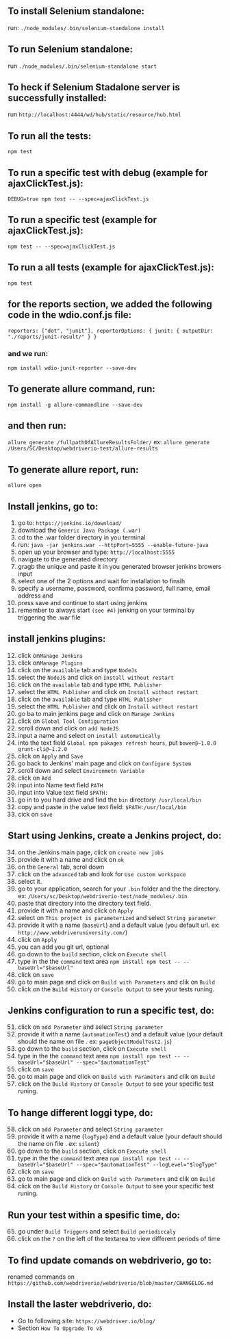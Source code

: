 ## To install Selenium standalone:

run: `./node_modules/.bin/selenium-standalone install`

## To run Selenium standalone:

run `./node_modules/.bin/selenium-standalone start`

## To heck if Selenium Stadalone server is successfully installed:

run `http://localhost:4444/wd/hub/static/resource/hub.html`

## To run all the tests:

`npm test`

## To run a specific test with debug (example for ajaxClickTest.js):

`DEBUG=true npm test -- --spec=ajaxClickTest.js`

## To run a specific test (example for ajaxClickTest.js):

`npm test -- --spec=ajaxClickTest.js`

## To run a all tests (example for ajaxClickTest.js):

`npm test`

## for the reports section, we added the following code in the wdio.conf.js file:

`reporters: ["dot", "junit"], reporterOptions: { junit: { outputDir: "./reports/junit-result/" } }`

### and we run:

`npm install wdio-junit-reporter --save-dev`

## To generate allure command, run:

`npm install -g allure-commandline --save-dev`

## and then run:

`allure generate /fullpathOfAllureResultsFolder/` ex: `allure generate /Users/SC/Desktop/webdriverio-test/allure-results`

## To generate allure report, run:

`allure open`

## Install jenkins, go to:

1. go to: `https://jenkins.io/download/`
2. download the `Generic Java Package (.war)`
3. cd to the .war folder directory in you terminal
4. run: `java -jar jenkins.war --httpPort=5555 --enable-future-java`
5. open up your browser and type: `http://localhost:5555`
6. navigate to the generated directory
7. gragb the unique and paste it in you generated browser jenkins browers input
8. select one of the 2 options and wait for installation to finsih
9. specify a username, password, confirma password, full name, email address and
10. press save and continue to start using jenkins
11. remember to always start `(see #4)` jenking on your terminal by triggering the .war file

## install jenkins plugins:

12. click on`Manage Jenkins`
13. click on`Manage Plugins`
14. click on the `available` tab and type `NodeJs`
15. select the `NodeJS` and click on `Install without restart`
16. click on the `available` tab and type `HTML Publisher`
17. select the `HTML Publisher` and click on `Install without restart`
18. click on the `available` tab and type `HTML Publisher`
19. select the `HTML Publisher` and click on `Install without restart`
20. go ba to main jenkins page and click on `Manage Jenkins`
21. click on `Global Tool Configuration`
22. scroll down and click on `add NodeJS`
23. input a name and select on `install automatically`
24. into the text field `Global npm pakages refresh hours`, put `bower@~1.8.0 grunt-cli@~1.2.0`
25. click on `Apply` and `Save`
26. go back to Jenkins' main page and click on `Configure System`
27. scroll down and select `Environmetn Variable`
28. click on `Add`
29. input into Name text field `PATH`
30. input into Value text field `$PATH:`
31. go in to you hard drive and find the `bin` directory: `/usr/local/bin`
32. copy and paste in the value text field: `$PATH:/usr/local/bin`
33. cick on `save`

## Start using Jenkins, create a Jenkins project, do:

34. on the Jenkins main page, click on `create new jobs`
35. provide it with a name and click on `ok`
36. on the `General` tab, scrol down
37. click on the `advanced` tab and look for `Use custom workspace`
38. select it.
39. go to your application, search for your `.bin` folder and the the directory. ex: `/Users/sc/Desktop/webdriverio-test/node_modules/.bin`
40. paste that directory into the directory text field.
41. provide it with a name and click on `Apply`
42. select on `This project is parameterized` and select `String parameter`
43. provide it with a name (`baseUrl`) and a default value (you default url. ex: `http://www.webdriveruniversity.com/`)
44. click on `Apply`
45. you can add you git url, optional
46. go down to the `build` section, click on `Execute shell`
47. type in the the `command` text area `npm install npm test -- --baseUrl="$baseUrl"`
48. click on `save`
49. go to main page and click on `Build with Parameters` and clik on `Build`
50. click on the `Build History` or `Console Output` to see your tests runing.

## Jenkins configuration to run a specific test, do:

51. click on `add Parameter` and select `String parameter`
52. provide it with a name (`automationTest`) and a default value (your default should the name on file . ex: `pageObjectModelTest2.js`)
53. go down to the `build` section, click on `Execute shell`
54. type in the the `command` text area `npm install npm test -- --baseUrl="$baseUrl" --spec="$automationTest"`
55. click on `save`
56. go to main page and click on `Build with Parameters` and clik on `Build`
57. click on the `Build History` or `Console Output` to see your specific test runing.

## To hange different loggi type, do:

58. click on `add Parameter` and select `String parameter`
    <!-- There are many different log type you can give as default value, such as: `verbose, silent, command, data, and result` -->
59. provide it with a name (`logType`) and a default value (your default should the name on file . ex: `silent`)
60. go down to the `build` section, click on `Execute shell`
61. type in the the `command` text area `npm install npm test -- --baseUrl="$baseUrl" --spec="$automationTest" --logLevel="$logType"`
62. click on `save`
63. go to main page and click on `Build with Parameters` and clik on `Build`
64. click on the `Build History` or `Console Output` to see your specific test runing.

## Run your test within a spesific time, do:

65. go under `Build Triggers` and select `Build periodiccaly`
66. click on the `?` on the left of the textarea to view different periods of time

## To find update comands on webdriverio, go to:

renamed commands on `https://github.com/webdriverio/webdriverio/blob/master/CHANGELOG.md`

## Install the laster webdriverio, do:

- Go to following site: `https://webdriver.io/blog/`
- Section `How To Upgrade To v5`
